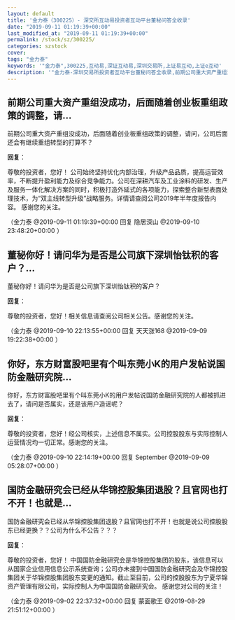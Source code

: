 ```yaml
---
layout: default
title: '金力泰（300225）- 深交所互动易投资者互动平台董秘问答全收录'
date: "2019-09-11 01:19:39+00:00"
last_modified_at: "2019-09-11 01:19:39+00:00"
permalink: /stock/sz/300225/
categories: szstock
cover: 
tags: "金力泰"
keywords: '"金力泰",300225,互动易,深证互动易,深圳交易所,上证易互动,上证e互动'
description: '"金力泰-深圳交易所投资者互动平台董秘问答全收录,前期公司重大资产重组没成功，后面随着创业板重组政策的调整，请问，公司后面还会有继续重组转型的打算不？"'
---
```


## 前期公司重大资产重组没成功，后面随着创业板重组政策的调整，请...

前期公司重大资产重组没成功，后面随着创业板重组政策的调整，请问，公司后面还会有继续重组转型的打算不？

**回复**：

尊敬的投资者，您好！
公司始终坚持优化内部治理，升级产品品质，提高运营效率，不断提升盈利能力及综合竞争能力。公司在深耕汽车及工业涂料的研发、生产及服务一体化解决方案的同时，积极打造外延式的各项能力，探索整合新型表面处理技术，为“双主线转型升级”战略服务。详情请查阅公司2019年半年度报告内容。
感谢您的关注。 

（金力泰  @2019-09-11 01:19:39+00:00 回复 隐居深山  @2019-09-10 23:48:20+00:00 ）

## 董秘你好！请问华为是否是公司旗下深圳怡钛积的客户？...

董秘你好！请问华为是否是公司旗下深圳怡钛积的客户？

**回复**：

尊敬的投资者，您好！相关信息请查阅公司相关公告。感谢您的关注。 

（金力泰  @2019-09-10 22:13:55+00:00 回复 天天涨168  @2019-09-09 19:22:38+00:00 ）

## 你好，东方财富股吧里有个叫东莞小K的用户发帖说国防金融研究院...

你好，东方财富股吧里有个叫东莞小K的用户发帖说国防金融研究院的人都被抓进去了，请问是否属实，还是该用户造谣呢？

**回复**：

尊敬的投资者，您好！经公司核实，上述信息不属实。公司控股股东与实际控制人运营情况均一切正常。感谢您的关注。 

（金力泰  @2019-09-10 22:14:19+00:00 回复 September  @2019-09-09 05:28:07+00:00 ）

## 国防金融研究会已经从华锦控股集团退股？且官网也打不开！也就是...

国防金融研究会已经从华锦控股集团退股？且官网也打不开！也就是说公司控股股东已经更换？？公司为什么不公告？？？

**回复**：

尊敬的投资者，您好！
中国国防金融研究会是华锦控股集团的股东，该信息可以从国家企业信用信息公示系统查询；公司亦未接到中国国防金融研究会及华锦控股集团关于华锦控股集团股东变更的通知。截止至目前，公司的控股股东为宁夏华锦资产管理有限公司，实际控制人为中国国防金融研究会。
感谢您对公司的关注！ 

（金力泰  @2019-09-02 22:37:32+00:00 回复 蒙面歌王  @2019-08-29 21:51:12+00:00 ）

